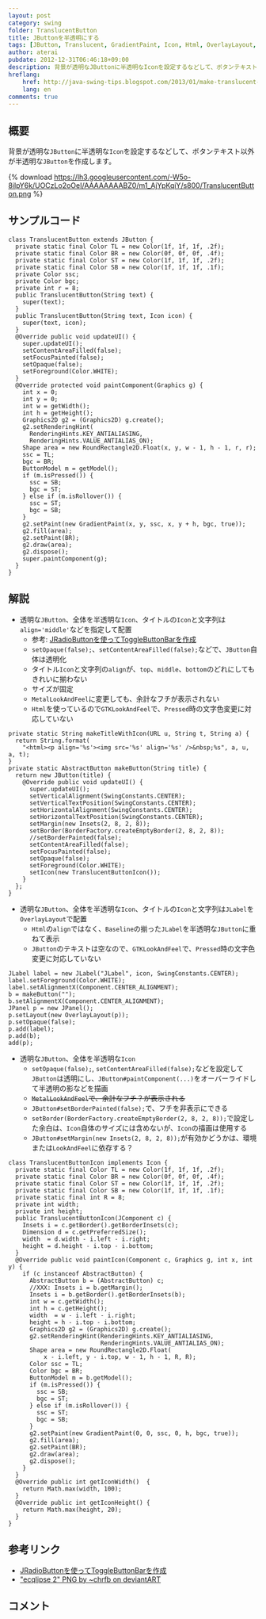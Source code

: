 ```yaml
---
layout: post
category: swing
folder: TranslucentButton
title: JButtonを半透明にする
tags: [JButton, Translucent, GradientPaint, Icon, Html, OverlayLayout, JLabel]
author: aterai
pubdate: 2012-12-31T06:46:18+09:00
description: 背景が透明なJButtonに半透明なIconを設定するなどして、ボタンテキスト以外が半透明なJButtonを作成します。
hreflang:
    href: http://java-swing-tips.blogspot.com/2013/01/make-translucent-jbutton.html
    lang: en
comments: true
---
```

## 概要
背景が透明な`JButton`に半透明な`Icon`を設定するなどして、ボタンテキスト以外が半透明な`JButton`を作成します。

{% download https://lh3.googleusercontent.com/-W5o-8ilpY6k/UOCzLo2oOeI/AAAAAAAABZ0/m1_AjYpKqiY/s800/TranslucentButton.png %}

## サンプルコード
<pre class="prettyprint"><code>class TranslucentButton extends JButton {
  private static final Color TL = new Color(1f, 1f, 1f, .2f);
  private static final Color BR = new Color(0f, 0f, 0f, .4f);
  private static final Color ST = new Color(1f, 1f, 1f, .2f);
  private static final Color SB = new Color(1f, 1f, 1f, .1f);
  private Color ssc;
  private Color bgc;
  private int r = 8;
  public TranslucentButton(String text) {
    super(text);
  }
  public TranslucentButton(String text, Icon icon) {
    super(text, icon);
  }
  @Override public void updateUI() {
    super.updateUI();
    setContentAreaFilled(false);
    setFocusPainted(false);
    setOpaque(false);
    setForeground(Color.WHITE);
  }
  @Override protected void paintComponent(Graphics g) {
    int x = 0;
    int y = 0;
    int w = getWidth();
    int h = getHeight();
    Graphics2D g2 = (Graphics2D) g.create();
    g2.setRenderingHint(
      RenderingHints.KEY_ANTIALIASING,
      RenderingHints.VALUE_ANTIALIAS_ON);
    Shape area = new RoundRectangle2D.Float(x, y, w - 1, h - 1, r, r);
    ssc = TL;
    bgc = BR;
    ButtonModel m = getModel();
    if (m.isPressed()) {
      ssc = SB;
      bgc = ST;
    } else if (m.isRollover()) {
      ssc = ST;
      bgc = SB;
    }
    g2.setPaint(new GradientPaint(x, y, ssc, x, y + h, bgc, true));
    g2.fill(area);
    g2.setPaint(BR);
    g2.draw(area);
    g2.dispose();
    super.paintComponent(g);
  }
}
</code></pre>

## 解説
- 透明な`JButton`、全体を半透明な`Icon`、タイトルの`Icon`と文字列は`align='middle'`などを指定して配置
    - 参考: [JRadioButtonを使ってToggleButtonBarを作成](http://ateraimemo.com/Swing/ToggleButtonBar.html)
    - `setOpaque(false);`、`setContentAreaFilled(false);`などで、`JButton`自体は透明化
    - タイトル`Icon`と文字列の`align`が、`top`、`middle`、`bottom`のどれにしてもきれいに揃わない
    - サイズが固定
    - `MetalLookAndFeel`に変更しても、余計なフチが表示されない
    - `Html`を使っているので`GTKLookAndFeel`で、`Pressed`時の文字色変更に対応していない

<!-- dummy comment line for breaking list -->

<pre class="prettyprint"><code>private static String makeTitleWithIcon(URL u, String t, String a) {
  return String.format(
    "&lt;html&gt;&lt;p align='%s'&gt;&lt;img src='%s' align='%s' /&gt;&amp;nbsp;%s", a, u, a, t);
}
private static AbstractButton makeButton(String title) {
  return new JButton(title) {
    @Override public void updateUI() {
      super.updateUI();
      setVerticalAlignment(SwingConstants.CENTER);
      setVerticalTextPosition(SwingConstants.CENTER);
      setHorizontalAlignment(SwingConstants.CENTER);
      setHorizontalTextPosition(SwingConstants.CENTER);
      setMargin(new Insets(2, 8, 2, 8));
      setBorder(BorderFactory.createEmptyBorder(2, 8, 2, 8));
      //setBorderPainted(false);
      setContentAreaFilled(false);
      setFocusPainted(false);
      setOpaque(false);
      setForeground(Color.WHITE);
      setIcon(new TranslucentButtonIcon());
    }
  };
}
</code></pre>

- 透明な`JButton`、全体を半透明な`Icon`、タイトルの`Icon`と文字列は`JLabel`を`OverlayLayout`で配置
    - `Html`の`align`ではなく、`Baseline`の揃った`JLabel`を半透明な`JButton`に重ねて表示
    - `JButton`のテキストは空なので、`GTKLookAndFeel`で、`Pressed`時の文字色変更に対応していない

<!-- dummy comment line for breaking list -->

<pre class="prettyprint"><code>JLabel label = new JLabel("JLabel", icon, SwingConstants.CENTER);
label.setForeground(Color.WHITE);
label.setAlignmentX(Component.CENTER_ALIGNMENT);
b = makeButton("");
b.setAlignmentX(Component.CENTER_ALIGNMENT);
JPanel p = new JPanel();
p.setLayout(new OverlayLayout(p));
p.setOpaque(false);
p.add(label);
p.add(b);
add(p);
</code></pre>

- 透明な`JButton`、全体を半透明な`Icon`
    - `setOpaque(false);`, `setContentAreaFilled(false);`などを設定して`JButton`は透明にし、`JButton#paintComponent(...)`をオーバーライドして半透明の影などを描画
    - ~~`MetalLookAndFeel`で、余計なフチ？が表示される~~
    - `JButton#setBorderPainted(false);`で、フチを非表示にできる
    - `setBorder(BorderFactory.createEmptyBorder(2, 8, 2, 8));`で設定した余白は、`Icon`自体のサイズには含めないが、`Icon`の描画は使用する
    - `JButton#setMargin(new Insets(2, 8, 2, 8));`が有効かどうかは、環境または`LookAndFeel`に依存する？

<!-- dummy comment line for breaking list -->

<pre class="prettyprint"><code>class TranslucentButtonIcon implements Icon {
  private static final Color TL = new Color(1f, 1f, 1f, .2f);
  private static final Color BR = new Color(0f, 0f, 0f, .4f);
  private static final Color ST = new Color(1f, 1f, 1f, .2f);
  private static final Color SB = new Color(1f, 1f, 1f, .1f);
  private static final int R = 8;
  private int width;
  private int height;
  public TranslucentButtonIcon(JComponent c) {
    Insets i = c.getBorder().getBorderInsets(c);
    Dimension d = c.getPreferredSize();
    width  = d.width - i.left - i.right;
    height = d.height - i.top - i.bottom;
  }
  @Override public void paintIcon(Component c, Graphics g, int x, int y) {
    if (c instanceof AbstractButton) {
      AbstractButton b = (AbstractButton) c;
      //XXX: Insets i = b.getMargin();
      Insets i = b.getBorder().getBorderInsets(b);
      int w = c.getWidth();
      int h = c.getHeight();
      width  = w - i.left - i.right;
      height = h - i.top - i.bottom;
      Graphics2D g2 = (Graphics2D) g.create();
      g2.setRenderingHint(RenderingHints.KEY_ANTIALIASING,
                          RenderingHints.VALUE_ANTIALIAS_ON);
      Shape area = new RoundRectangle2D.Float(
          x - i.left, y - i.top, w - 1, h - 1, R, R);
      Color ssc = TL;
      Color bgc = BR;
      ButtonModel m = b.getModel();
      if (m.isPressed()) {
        ssc = SB;
        bgc = ST;
      } else if (m.isRollover()) {
        ssc = ST;
        bgc = SB;
      }
      g2.setPaint(new GradientPaint(0, 0, ssc, 0, h, bgc, true));
      g2.fill(area);
      g2.setPaint(BR);
      g2.draw(area);
      g2.dispose();
    }
  }
  @Override public int getIconWidth()  {
    return Math.max(width, 100);
  }
  @Override public int getIconHeight() {
    return Math.max(height, 20);
  }
}
</code></pre>

## 参考リンク
- [JRadioButtonを使ってToggleButtonBarを作成](http://ateraimemo.com/Swing/ToggleButtonBar.html)
- ["ecqlipse 2" PNG by ~chrfb on deviantART](http://chrfb.deviantart.com/art/quot-ecqlipse-2-quot-PNG-59941546)

<!-- dummy comment line for breaking list -->

## コメント
